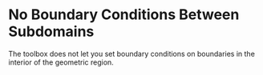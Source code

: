 # **No Boundary Conditions Between Subdomains**

The toolbox does not let you set boundary conditions on boundaries in the interior of the geometric region.
